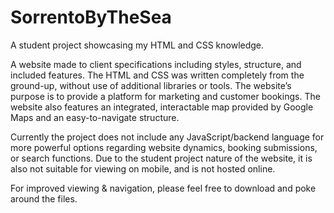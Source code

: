 # SorrentoByTheSea
A student project showcasing my HTML and CSS knowledge.

A website made to client specifications including styles, structure, and included features. The HTML and CSS was written completely from the ground-up, without use of additional libraries or tools. The website’s purpose is to provide a platform for marketing and customer bookings. The website also features an integrated, interactable map provided by Google Maps and an easy-to-navigate structure.

Currently the project does not include any JavaScript/backend language for more powerful options regarding website dynamics, booking submissions, or search functions. Due to the student project nature of the website, it is also not suitable for viewing on mobile, and is not hosted online.

For improved viewing & navigation, please feel free to download and poke around the files.
